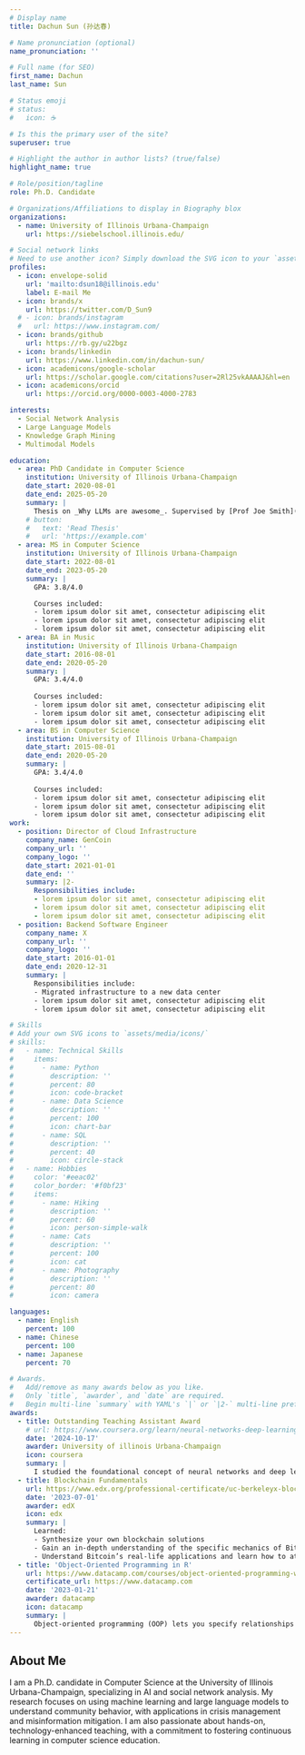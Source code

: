 ```yaml
---
# Display name
title: Dachun Sun (孙达春)

# Name pronunciation (optional)
name_pronunciation: ''

# Full name (for SEO)
first_name: Dachun
last_name: Sun

# Status emoji
# status:
#   icon: ☕️

# Is this the primary user of the site?
superuser: true

# Highlight the author in author lists? (true/false)
highlight_name: true

# Role/position/tagline
role: Ph.D. Candidate

# Organizations/Affiliations to display in Biography blox
organizations:
  - name: University of Illinois Urbana-Champaign
    url: https://siebelschool.illinois.edu/

# Social network links
# Need to use another icon? Simply download the SVG icon to your `assets/media/icons/` folder.
profiles:
  - icon: envelope-solid
    url: 'mailto:dsun18@illinois.edu'
    label: E-mail Me
  - icon: brands/x
    url: https://twitter.com/D_Sun9
  # - icon: brands/instagram
  #   url: https://www.instagram.com/
  - icon: brands/github
    url: https://rb.gy/u22bgz
  - icon: brands/linkedin
    url: https://www.linkedin.com/in/dachun-sun/
  - icon: academicons/google-scholar
    url: https://scholar.google.com/citations?user=2Rl25vkAAAAJ&hl=en
  - icon: academicons/orcid
    url: https://orcid.org/0000-0003-4000-2783

interests:
  - Social Network Analysis
  - Large Language Models
  - Knowledge Graph Mining
  - Multimodal Models

education:
  - area: PhD Candidate in Computer Science
    institution: University of Illinois Urbana-Champaign
    date_start: 2020-08-01
    date_end: 2025-05-20
    summary: |
      Thesis on _Why LLMs are awesome_. Supervised by [Prof Joe Smith](https://example.com). Presented papers at 5 IEEE conferences with the contributions being published in 2 Springer journals.
    # button:
    #   text: 'Read Thesis'
    #   url: 'https://example.com'
  - area: MS in Computer Science
    institution: University of Illinois Urbana-Champaign
    date_start: 2022-08-01
    date_end: 2023-05-20
    summary: |
      GPA: 3.8/4.0

      Courses included:
      - lorem ipsum dolor sit amet, consectetur adipiscing elit
      - lorem ipsum dolor sit amet, consectetur adipiscing elit
      - lorem ipsum dolor sit amet, consectetur adipiscing elit
  - area: BA in Music
    institution: University of Illinois Urbana-Champaign
    date_start: 2016-08-01
    date_end: 2020-05-20
    summary: |
      GPA: 3.4/4.0
      
      Courses included:
      - lorem ipsum dolor sit amet, consectetur adipiscing elit
      - lorem ipsum dolor sit amet, consectetur adipiscing elit
      - lorem ipsum dolor sit amet, consectetur adipiscing elit
  - area: BS in Computer Science
    institution: University of Illinois Urbana-Champaign
    date_start: 2015-08-01
    date_end: 2020-05-20
    summary: |
      GPA: 3.4/4.0
      
      Courses included:
      - lorem ipsum dolor sit amet, consectetur adipiscing elit
      - lorem ipsum dolor sit amet, consectetur adipiscing elit
      - lorem ipsum dolor sit amet, consectetur adipiscing elit
work:
  - position: Director of Cloud Infrastructure
    company_name: GenCoin
    company_url: ''
    company_logo: ''
    date_start: 2021-01-01
    date_end: ''
    summary: |2-
      Responsibilities include:
      - lorem ipsum dolor sit amet, consectetur adipiscing elit
      - lorem ipsum dolor sit amet, consectetur adipiscing elit
      - lorem ipsum dolor sit amet, consectetur adipiscing elit
  - position: Backend Software Engineer
    company_name: X
    company_url: ''
    company_logo: ''
    date_start: 2016-01-01
    date_end: 2020-12-31
    summary: |
      Responsibilities include:
      - Migrated infrastructure to a new data center
      - lorem ipsum dolor sit amet, consectetur adipiscing elit
      - lorem ipsum dolor sit amet, consectetur adipiscing elit

# Skills
# Add your own SVG icons to `assets/media/icons/`
# skills:
#   - name: Technical Skills
#     items:
#       - name: Python
#         description: ''
#         percent: 80
#         icon: code-bracket
#       - name: Data Science
#         description: ''
#         percent: 100
#         icon: chart-bar
#       - name: SQL
#         description: ''
#         percent: 40
#         icon: circle-stack
#   - name: Hobbies
#     color: '#eeac02'
#     color_border: '#f0bf23'
#     items:
#       - name: Hiking
#         description: ''
#         percent: 60
#         icon: person-simple-walk
#       - name: Cats
#         description: ''
#         percent: 100
#         icon: cat
#       - name: Photography
#         description: ''
#         percent: 80
#         icon: camera

languages:
  - name: English
    percent: 100
  - name: Chinese
    percent: 100
  - name: Japanese
    percent: 70

# Awards.
#   Add/remove as many awards below as you like.
#   Only `title`, `awarder`, and `date` are required.
#   Begin multi-line `summary` with YAML's `|` or `|2-` multi-line prefix and indent 2 spaces below.
awards:
  - title: Outstanding Teaching Assistant Award
    # url: https://www.coursera.org/learn/neural-networks-deep-learning
    date: '2024-10-17'
    awarder: University of illinois Urbana-Champaign
    icon: coursera
    summary: |
      I studied the foundational concept of neural networks and deep learning. By the end, I was familiar with the significant technological trends driving the rise of deep learning; build, train, and apply fully connected deep neural networks; implement efficient (vectorized) neural networks; identify key parameters in a neural network’s architecture; and apply deep learning to your own applications.
  - title: Blockchain Fundamentals
    url: https://www.edx.org/professional-certificate/uc-berkeleyx-blockchain-fundamentals
    date: '2023-07-01'
    awarder: edX
    icon: edx
    summary: |
      Learned:
      - Synthesize your own blockchain solutions
      - Gain an in-depth understanding of the specific mechanics of Bitcoin
      - Understand Bitcoin’s real-life applications and learn how to attack and destroy Bitcoin, Ethereum, smart contracts and Dapps, and alternatives to Bitcoin’s Proof-of-Work consensus algorithm
  - title: 'Object-Oriented Programming in R'
    url: https://www.datacamp.com/courses/object-oriented-programming-with-s3-and-r6-in-r
    certificate_url: https://www.datacamp.com
    date: '2023-01-21'
    awarder: datacamp
    icon: datacamp
    summary: |
      Object-oriented programming (OOP) lets you specify relationships between functions and the objects that they can act on, helping you manage complexity in your code. This is an intermediate level course, providing an introduction to OOP, using the S3 and R6 systems. S3 is a great day-to-day R programming tool that simplifies some of the functions that you write. R6 is especially useful for industry-specific analyses, working with web APIs, and building GUIs.
---
```


## About Me

I am a Ph.D. candidate in Computer Science at the University of Illinois Urbana-Champaign, specializing in AI and social network analysis. My research focuses on using machine learning and large language models to understand community behavior, with applications in crisis management and misinformation mitigation. I am also passionate about hands-on, technology-enhanced teaching, with a commitment to fostering continuous learning in computer science education.
